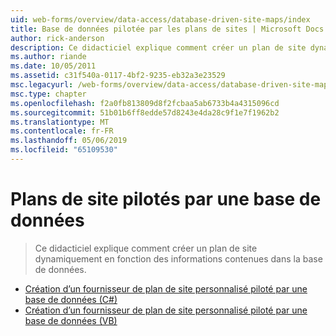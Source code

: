 ```yaml
---
uid: web-forms/overview/data-access/database-driven-site-maps/index
title: Base de données pilotée par les plans de sites | Microsoft Docs
author: rick-anderson
description: Ce didacticiel explique comment créer un plan de site dynamiquement en fonction des informations contenues dans la base de données.
ms.author: riande
ms.date: 10/05/2011
ms.assetid: c31f540a-0117-4bf2-9235-eb32a3e23529
msc.legacyurl: /web-forms/overview/data-access/database-driven-site-maps
msc.type: chapter
ms.openlocfilehash: f2a0fb813809d8f2fcbaa5ab6733b4a4315096cd
ms.sourcegitcommit: 51b01b6ff8edde57d8243e4da28c9f1e7f1962b2
ms.translationtype: MT
ms.contentlocale: fr-FR
ms.lasthandoff: 05/06/2019
ms.locfileid: "65109530"
---
```

# <a name="database-driven-site-maps"></a>Plans de site pilotés par une base de données

> Ce didacticiel explique comment créer un plan de site dynamiquement en fonction des informations contenues dans la base de données.

- [Création d’un fournisseur de plan de site personnalisé piloté par une base de données (C#)](building-a-custom-database-driven-site-map-provider-cs.md)
- [Création d’un fournisseur de plan de site personnalisé piloté par une base de données (VB)](building-a-custom-database-driven-site-map-provider-vb.md)
